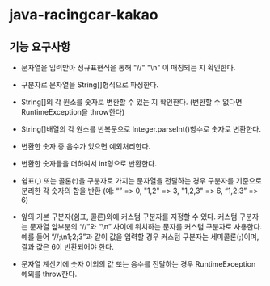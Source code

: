 # java-racingcar-kakao

## 기능 요구사항
- 문자열을 입력받아 정규표현식을 통해 "//" "\n" 이 매칭되는 지 확인한다.
- 구분자로 문자열을 String[]형식으로 파싱한다.
- String[]의 각 원소를 숫자로 변환할 수 있는 지 확인한다. (변환할 수 없다면 RuntimeException을 throw한다)
- String[]배열의 각 원소를 반복문으로 Integer.parseInt()함수로 숫자로 변환한다.
- 변환한 숫자 중 음수가 있으면 예외처리한다.
- 변환한 숫자들을 더하여서 int형으로 반환한다.

- 쉼표(,) 또는 콜론(:)을 구분자로 가지는 문자열을 전달하는 경우 구분자를 기준으로 분리한 각 숫자의 합을 반환 (예: “” => 0, "1,2" => 3, "1,2,3" => 6, “1,2:3” => 6)
- 앞의 기본 구분자(쉼표, 콜론)외에 커스텀 구분자를 지정할 수 있다. 커스텀 구분자는 문자열 앞부분의 “//”와 “\n” 사이에 위치하는 문자를 커스텀 구분자로 사용한다. 예를 들어 “//;\n1;2;3”과 같이 값을 입력할 경우 커스텀 구분자는 세미콜론(;)이며, 결과 값은 6이 반환되어야 한다.
- 문자열 계산기에 숫자 이외의 값 또는 음수를 전달하는 경우 RuntimeException 예외를 throw한다.